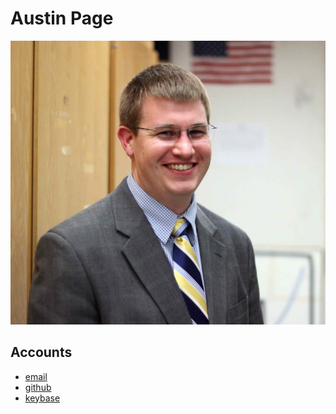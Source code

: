 # Austin Page

![Austin Page](/images/profile_photo.jpg)

## Accounts

- [email](mailto:jaustinpage@gmail.com)
- [github](https://github.com/jaustinpage)
- [keybase](https://keybase.io/jaustinpage)

